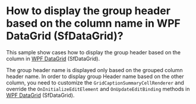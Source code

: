 # How to display the group header based on the column name in WPF DataGrid (SfDataGrid)?

This sample show cases how to display the group header based on the column in [WPF DataGrid](https://www.syncfusion.com/wpf-controls/datagrid) (SfDataGrid).

The group header name is displayed only based on the grouped column header name. In order to display group Header name based on the other column, you need to customize the `GridCaptionSummaryCellRenderer` and override the `OnInitializeEditElement` and `OnUpdateEditBinding` methods in [WPF DataGrid](https://www.syncfusion.com/wpf-controls/datagrid) (SfDataGrid).